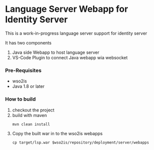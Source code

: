# Language Server Webapp for Identity Server

This is a work-in-progress language server support for identity server

It has two components
1. Java side Webapp to host language server 
2. VS-Code Plugin to connect Java webapp wia websocket

### Pre-Requisites
* wso2is
* Java 1.8 or later

### How to build
1. checkout the project
2. build with maven
    ```
    mvn clean install
    ```
3. Copy the built war in to the wso2is webapps
    ```
    cp target/lsp.war $wso2is/repository/deployment/server/webapps    
    ```
